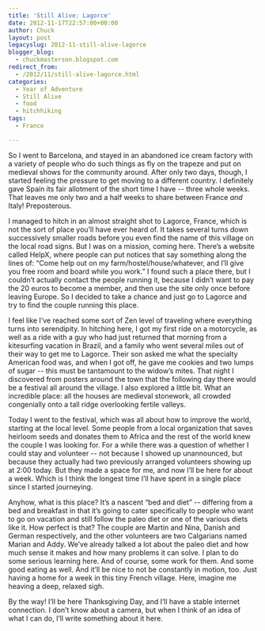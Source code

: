 ```yaml
---
title: 'Still Alive: Lagorce'
date: 2012-11-17T22:57:00+00:00
author: Chuck
layout: post
legacyslug: 2012-11-still-alive-lagorce
blogger_blog:
  - chuckmasterson.blogspot.com
redirect_from:
  - /2012/11/still-alive-lagorce.html
categories:
  - Year of Adventure
  - Still Alive
  - food
  - hitchhiking
tags:
  - France

---
```

So I went to Barcelona, and stayed in an abandoned ice cream factory with a
variety of people who do such things as fly on the trapeze and put on
medieval shows for the community around. After only two days, though, I
started feeling the pressure to get moving to a different country. I
definitely gave Spain its fair allotment of the short time I have --
three whole weeks. That leaves me only two and a half weeks to share between
France *and* Italy! Preposterous.

I managed to hitch in an almost straight shot to Lagorce, France, which is
not the sort of place you’ll have ever heard of. It takes several turns
down successively smaller roads before you even find the name of this village
on  the local road signs. But I was on a mission, coming here.
There’s a website called HelpX, where people can put notices that say
something along the lines of: “Come help out on my
farm/hostel/house/whatever, and I’ll give you free room and board while
you work.” I found such a place there, but I couldn’t actually
contact the people running it, because I didn’t want to pay the 20
euros to become a member, and then use the site only once before leaving
Europe. So I decided to take a chance and just go to Lagorce and try to find
the couple running this place.

I feel like I’ve reached some sort of Zen level of traveling where
everything turns into serendipity. In hitching here, I got my first ride on a
motorcycle, as well as a ride with a guy who had just returned that morning
from a kitesurfing vacation in Brazil, and a family who went several miles
out of their way to get me to Lagorce. Their son asked me what the specialty
American food was, and when I got off, he gave me cookies and two lumps of
sugar -- this must be tantamount to the widow’s mites. That night
I discovered from posters around the town that the following day there would
be a festival all around the village. I also explored a little bit. What an
incredible place: all the houses are medieval stonework, all crowded
congenially onto a tall ridge overlooking fertile valleys.

Today I went to the festival, which was all about how to improve the world,
starting at the local level. Some people from a local organization that saves
heirloom seeds and donates them to Africa and the rest of the world knew the
couple I was looking for. For a while there was a question of whether I could
stay and volunteer -- not because I showed up unannounced, but because
they actually had two previously arranged volunteers showing up at 2:00
today. But they made a space for me, and now I’ll be here for about a
week. Which is I think the longest time I’ll have spent in a single
place since I started journeying.

Anyhow, what is this place? It’s a nascent “bed and diet”
-- differing from a bed and breakfast in that it’s going to cater
specifically to people who want to go on vacation and still follow the paleo
diet or one of the various diets like it. How perfect is that? The couple are
Martin and Nina, Danish and German respectively, and the other volunteers are
two Calgarians named Marian and Addy. We’ve already talked a lot about
the paleo diet and how much sense it makes and how many problems it can
solve. I plan to do some serious learning here. And of course, some work for
them. And some good eating as well. And it’ll be nice to not be
constantly in motion, too. Just having a home for a week in this tiny French
village. Here, imagine me heaving a deep, relaxed sigh. 


By the way! I’ll be here Thanksgiving Day, and I’ll have a stable
internet connection. I don’t know about a camera, but when I think of
an idea of what I can do, I’ll write something about it here.
